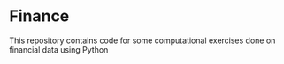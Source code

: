 # Finance

This repository contains code for some computational exercises done on financial data using Python
